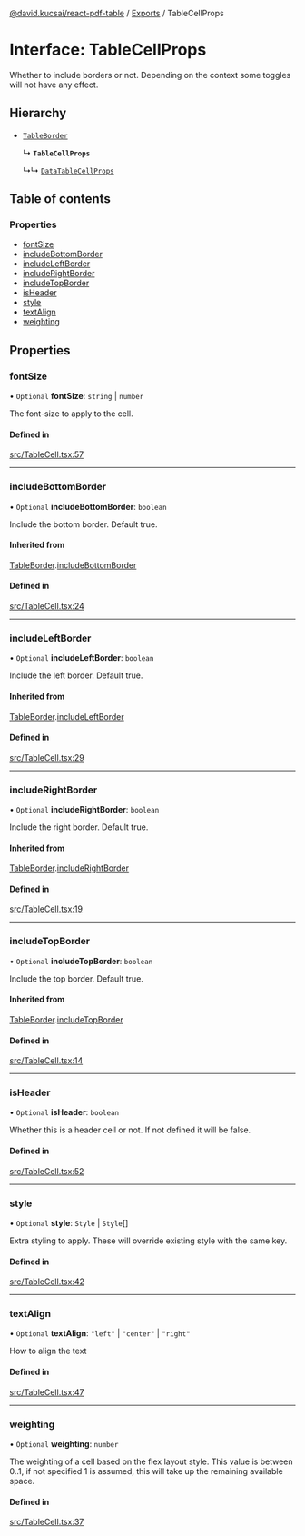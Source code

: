 [@david.kucsai/react-pdf-table](../README.md) / [Exports](../modules.md) / TableCellProps

# Interface: TableCellProps

Whether to include borders or not.
Depending on the context some toggles will not have any effect.

## Hierarchy

- [`TableBorder`](TableBorder.md)

  ↳ **`TableCellProps`**

  ↳↳ [`DataTableCellProps`](DataTableCellProps.md)

## Table of contents

### Properties

- [fontSize](TableCellProps.md#fontsize)
- [includeBottomBorder](TableCellProps.md#includebottomborder)
- [includeLeftBorder](TableCellProps.md#includeleftborder)
- [includeRightBorder](TableCellProps.md#includerightborder)
- [includeTopBorder](TableCellProps.md#includetopborder)
- [isHeader](TableCellProps.md#isheader)
- [style](TableCellProps.md#style)
- [textAlign](TableCellProps.md#textalign)
- [weighting](TableCellProps.md#weighting)

## Properties

### fontSize

• `Optional` **fontSize**: `string` \| `number`

The font-size to apply to the cell.

#### Defined in

[src/TableCell.tsx:57](https://github.com/mohan-bitla/react-pdf-table/blob/311c211/src/TableCell.tsx#L57)

___

### includeBottomBorder

• `Optional` **includeBottomBorder**: `boolean`

Include the bottom border. Default true.

#### Inherited from

[TableBorder](TableBorder.md).[includeBottomBorder](TableBorder.md#includebottomborder)

#### Defined in

[src/TableCell.tsx:24](https://github.com/mohan-bitla/react-pdf-table/blob/311c211/src/TableCell.tsx#L24)

___

### includeLeftBorder

• `Optional` **includeLeftBorder**: `boolean`

Include the left border. Default true.

#### Inherited from

[TableBorder](TableBorder.md).[includeLeftBorder](TableBorder.md#includeleftborder)

#### Defined in

[src/TableCell.tsx:29](https://github.com/mohan-bitla/react-pdf-table/blob/311c211/src/TableCell.tsx#L29)

___

### includeRightBorder

• `Optional` **includeRightBorder**: `boolean`

Include the right border. Default true.

#### Inherited from

[TableBorder](TableBorder.md).[includeRightBorder](TableBorder.md#includerightborder)

#### Defined in

[src/TableCell.tsx:19](https://github.com/mohan-bitla/react-pdf-table/blob/311c211/src/TableCell.tsx#L19)

___

### includeTopBorder

• `Optional` **includeTopBorder**: `boolean`

Include the top border. Default true.

#### Inherited from

[TableBorder](TableBorder.md).[includeTopBorder](TableBorder.md#includetopborder)

#### Defined in

[src/TableCell.tsx:14](https://github.com/mohan-bitla/react-pdf-table/blob/311c211/src/TableCell.tsx#L14)

___

### isHeader

• `Optional` **isHeader**: `boolean`

Whether this is a header cell or not. If not defined it will be false.

#### Defined in

[src/TableCell.tsx:52](https://github.com/mohan-bitla/react-pdf-table/blob/311c211/src/TableCell.tsx#L52)

___

### style

• `Optional` **style**: `Style` \| `Style`[]

Extra styling to apply. These will override existing style with the same key.

#### Defined in

[src/TableCell.tsx:42](https://github.com/mohan-bitla/react-pdf-table/blob/311c211/src/TableCell.tsx#L42)

___

### textAlign

• `Optional` **textAlign**: ``"left"`` \| ``"center"`` \| ``"right"``

How to align the text

#### Defined in

[src/TableCell.tsx:47](https://github.com/mohan-bitla/react-pdf-table/blob/311c211/src/TableCell.tsx#L47)

___

### weighting

• `Optional` **weighting**: `number`

The weighting of a cell based on the flex layout style.
This value is between 0..1, if not specified 1 is assumed, this will take up the remaining available space.

#### Defined in

[src/TableCell.tsx:37](https://github.com/mohan-bitla/react-pdf-table/blob/311c211/src/TableCell.tsx#L37)
